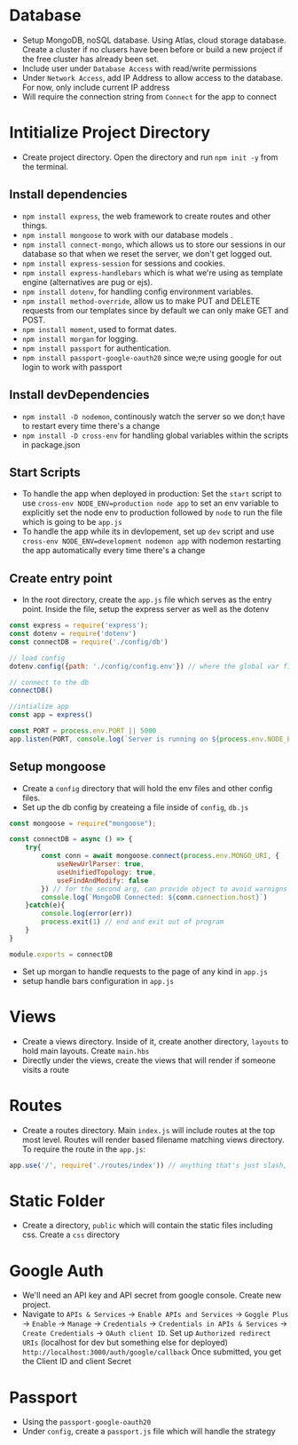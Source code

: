 # Database
- Setup MongoDB, noSQL database. Using Atlas, cloud storage database. Create a cluster if no clusers have been before or build a new project if the free cluster has already been set.
- Include user under `Database Access` with read/write permissions
- Under `Network Access`, add IP Address to allow access to the database. For now, only include current IP address
- Will require the connection string from `Connect` for the app to connect

# Intitialize Project Directory
- Create project directory. Open the directory and run `npm init -y` from the terminal.
## Install dependencies  
- `npm install express`, the web framework to create routes and other things. 
- `npm install mongoose` to work with our database models . 
- `npm install connect-mongo`, which allows us to store our sessions in our database so that when we reset the server, we don't get logged out. 
- `npm install express-session` for sessions and cookies. 
- `npm install express-handlebars` which is what we're using as template engine (alternatives are pug or ejs). 
- `npm install dotenv`, for handling config environment variables. 
- `npm install method-override`, allow us to make PUT and DELETE requests from our templates since by default we can only make GET and POST. 
- `npm install moment`, used to format dates. 
- `npm install morgan` for logging. 
- `npm install passport` for authentication. 
- `npm install passport-google-oauth20` since we;re using google for out login to work with passport
## Install devDependencies 
- `npm install -D nodemon`, continously watch the server so we don;t have to restart every time there's a change
- `npm install -D cross-env` for handling global variables within the scripts in package.json
## Start Scripts
- To handle the app when deployed in production: Set the `start` script to use `cross-env NODE_ENV=production node app` to set an env variable to explicitly set the node env to production followed by `node` to run the file which is going to be `app.js`
- To handle the app while its in devlopement, set up `dev` script and use `cross-env NODE_ENV=development nodemon app` with nodemon restarting the app automatically every time there's a change
## Create entry point
- In the root directory, create the `app.js` file which serves as the entry point. Inside the file, setup the express server as well as the dotenv
```js
const express = require('express');
const dotenv = require('dotenv')
const connectDB = require('./config/db')

// load config
dotenv.config({path: './config/config.env'}) // where the global var files are located

// connect to the db
connectDB()

//intialize app
const app = express()

const PORT = process.env.PORT || 5000
app.listen(PORT, console.log(`Server is running on ${process.env.NODE_ENV} mode on port ${PORT}`))
```
## Setup mongoose
- Create a `config` directory that will hold the env files and other config files. 
- Set up the db config by createing a file inside of `config`, `db.js`
```js
const mongoose = require("mongoose");

const connectDB = async () => {
    try{
        const conn = await mongoose.connect(process.env.MONGO_URI, {
            useNewUrlParser: true,
            useUnifiedTopology: true,
            useFindAndModify: false
        }) // for the second arg, can provide object to avoid warnigns
        console.log(`MongoDB Connected: ${conn.connection.host}`)
    }catch(e){
        console.log(error(err))
        process.exit(1) // end and exit out of program
    }
}

module.exports = connectDB
```
- Set up morgan to handle requests to the page of any kind in `app.js`
- setup handle bars configuration in `app.js`

# Views
- Create a views directory. Inside of it, create another directory, `layouts` to hold main layouts. Create `main.hbs`
- Directly under the views, create the views that will render if someone visits a route

# Routes
- Create a routes directory. Main `index.js` will include routes at the top most level. Routes will render based filename matching views directory. To require the route in the `app.js`:
```js
app.use('/', require('./routes/index')) // anything that's just slash, link to the index.js under routes directory
```

# Static Folder
- Create a directory, `public` which will contain the static files including css. Create a `css` directory

# Google Auth
- We'll need an API key and API secret from google console. Create new project.
- Navigate to `APIs & Services` -> `Enable APIs and Services` -> `Goggle Plus` -> `Enable` -> `Manage` -> `Credentials` -> `Credentials in APIs & Services` -> `Create Credentials` -> `OAuth client ID`. Set up `Authorized redirect URIs` (localhost for dev but something else for deployed) `http://localhost:3000/auth/google/callback` Once submitted, you get the Client ID and client Secret

# Passport
- Using the `passport-google-oauth20`
- Under `config`, create a `passport.js` file which will handle the strategy